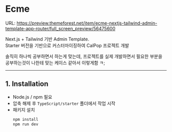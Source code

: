 # Ecme
URL: https://preview.themeforest.net/item/ecme-nextjs-tailwind-admin-template-app-router/full_screen_preview/56475600  

Next.js + Tailwind 기반 Admin Template.  
Starter 버전을 기반으로 커스터마이징하여 CalPop 프로젝트 개발

솔직히 하나씩 공부하면서 하는게 맞는데, 프로젝트를 실제 개발하면서 필요한 부분을 공부하는것이 나한테 맞는 케이스 같아서 이렇게함 ㅋ;

---

## 1. Installation
- Node.js / npm 필요  
- 압축 해제 후 `TypeScript/starter` 폴더에서 작업 시작  
- 패키지 설치  
  ```bash
  npm install
  npm run dev
